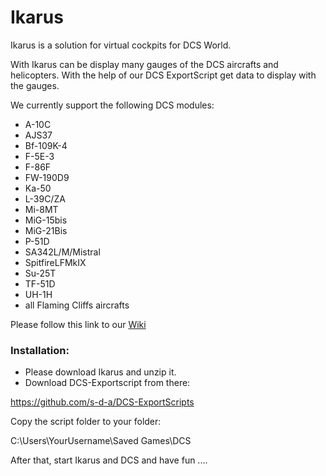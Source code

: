 # Ikarus

Ikarus is a solution for virtual cockpits for DCS World.

With Ikarus can be display many gauges of the DCS aircrafts and helicopters. With the help of our DCS ExportScript get data to display with the gauges.

We currently support the following DCS modules:
- A-10C
- AJS37
- Bf-109K-4
- F-5E-3
- F-86F
- FW-190D9
- Ka-50
- L-39C/ZA
- Mi-8MT
- MiG-15bis
- MiG-21Bis
- P-51D
- SA342L/M/Mistral
- SpitfireLFMkIX
- Su-25T
- TF-51D
- UH-1H
- all Flaming Cliffs aircrafts

Please follow this link to our [Wiki](https://github.com/s-d-a/Ikarus/wiki)

### Installation:

- Please download Ikarus and unzip it.
- Download DCS-Exportscript from there:

https://github.com/s-d-a/DCS-ExportScripts

Copy the script folder to your folder:

C:\Users\YourUsername\Saved Games\DCS

After that, start Ikarus and DCS and have fun ....